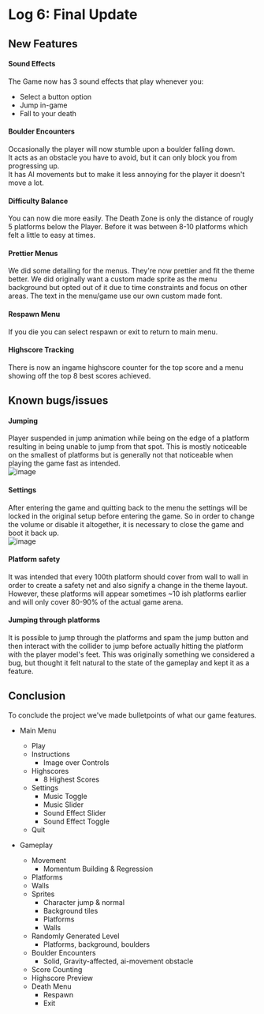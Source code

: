 # Log 6: Final Update

## New Features

#### Sound Effects

The Game now has 3 sound effects that play whenever you:  
- Select a button option
- Jump in-game
- Fall to your death

#### Boulder Encounters

Occasionally the player will now stumble upon a boulder falling down.  
It acts as an obstacle you have to avoid, but it can only block you from progressing up.  
It has AI movements but to make it less annoying for the player it doesn't move a lot.  
 
#### Difficulty Balance

You can now die more easily. The Death Zone is only the distance of rougly 5 platforms below the Player. Before it was between 8-10 platforms which felt a little to easy at times.

#### Prettier Menus

We did some detailing for the menus. They're now prettier and fit the theme better. We did originally want a custom made sprite as the menu background but opted out of it due to time constraints and focus on other areas. The text in the menu/game use our own custom made font.


#### Respawn Menu

If you die you can select respawn or exit to return to main menu.  

#### Highscore Tracking

There is now an ingame highscore counter for the top score and a menu showing off the top 8 best scores achieved.


## Known bugs/issues

#### Jumping
Player suspended in jump animation while being on the edge of a platform resulting in being unable to jump from that spot. This is mostly noticeable on the smallest of platforms but is generally not that noticeable when playing the game fast as intended.  
![image](https://github.com/Esben-Andreas-Madsen/GMD1_Ascendia/assets/102215807/1d28d315-afdb-44e8-8b67-1ece2ed1fe10)

#### Settings
After entering the game and quitting back to the menu the settings will be locked in the original setup before entering the game. So in order to change the volume or disable it altogether, it is necessary to close the game and boot it back up.  
![image](https://github.com/Esben-Andreas-Madsen/GMD1_Ascendia/assets/102215807/f3948e05-104d-4a61-83ab-6ccb3315b971)

#### Platform safety
It was intended that every 100th platform should cover from wall to wall in order to create a safety net and also signify a change in the theme layout. However, these platforms will appear sometimes ~10 ish platforms earlier and will only cover 80-90% of the actual game arena.

#### Jumping through platforms
It is possible to jump through the platforms and spam the jump button and then interact with the collider to jump before actually hitting the platform with the player model's feet. This was originally something we considered a bug, but thought it felt natural to the state of the gameplay and kept it as a feature.

## Conclusion 

To conclude the project we've made bulletpoints of what our game features.  
- Main Menu
    - Play
    - Instructions
      - Image over Controls
    - Highscores
       - 8 Highest Scores
    - Settings
      - Music Toggle
      - Music Slider
      - Sound Effect Slider
      - Sound Effect Toggle
    - Quit

 - Gameplay
    - Movement
      - Momentum Building & Regression
    - Platforms
    - Walls
    - Sprites
      - Character jump & normal
      - Background tiles
      - Platforms
      - Walls
    - Randomly Generated Level
      - Platforms, background, boulders
    - Boulder Encounters
      - Solid, Gravity-affected, ai-movement obstacle
    - Score Counting
    - Highscore Preview
    - Death Menu
      - Respawn
      - Exit
 




